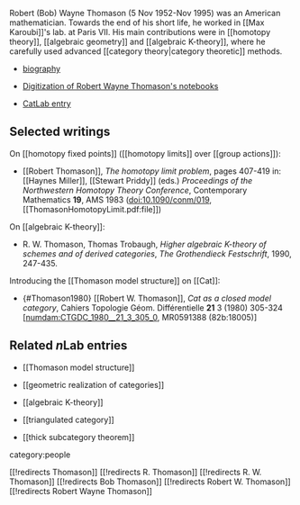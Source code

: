 
Robert (Bob) Wayne Thomason (5 Nov 1952-Nov 1995) was an American mathematician. Towards the end of his short life, he worked in [[Max Karoubi]]'s lab. at Paris VII.  His main contributions were in [[homotopy theory]], [[algebraic geometry]] and [[algebraic K-theory]], where he carefully used advanced [[category theory|category theoretic]] methods.

* [biography](https://mathshistory.st-andrews.ac.uk/Biographies/Thomason/)
              
* [Digitization of Robert Wayne Thomason's notebooks](http://www.math-info-paris.cnrs.fr/bibli/digitization-of-robert-wayne-thomasons-notebooks/)

* [CatLab entry ](http://ncatlab.org/joyalscatlab/published/Thomason%2C+Robert)

## Selected writings

On [[homotopy fixed points]] ([[homotopy limits]] over [[group actions]]):

* [[Robert Thomason]], *The homotopy limit problem*, pages 407-419 in: [[Haynes Miller]], [[Stewart Priddy]] (eds.) *Proceedings of the Northwestern Homotopy Theory Conference*, Contemporary Mathematics **19**, AMS 1983 ([doi:10.1090/conm/019](http://dx.doi.org/10.1090/conm/019), [[ThomasonHomotopyLimit.pdf:file]])

On [[algebraic K-theory]]:

* R. W. Thomason, Thomas Trobaugh, _Higher algebraic K-theory of schemes and of derived categories_, _The Grothendieck Festschrift_, 1990, 247-435.

Introducing the [[Thomason model structure]] on [[Cat]]:

*  {#Thomason1980} [[Robert W. Thomason]], *Cat as a closed model category*, Cahiers Topologie G&#233;om. Diff&#233;rentielle **21** 3 (1980) 305-324  &lbrack;[numdam:CTGDC_1980__21_3_305_0](http://www.numdam.org/item/?id=CTGDC_1980__21_3_305_0), MR0591388 (82b:18005)&rbrack;


## Related $n$Lab entries

* [[Thomason model structure]]

* [[geometric realization of categories]]

* [[algebraic K-theory]]

* [[triangulated category]]

* [[thick subcategory theorem]]







category:people

[[!redirects Thomason]]
[[!redirects R. Thomason]]
[[!redirects R. W. Thomason]]
[[!redirects Bob Thomason]]
[[!redirects Robert W. Thomason]]
[[!redirects Robert Wayne Thomason]]
